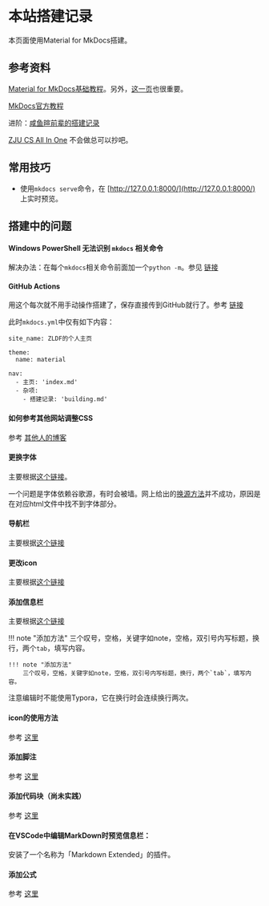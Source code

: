# 本站搭建记录

本页面使用Material for MkDocs搭建。

## 参考资料

[Material for MkDocs基础教程](https://squidfunk.github.io/mkdocs-material/creating-your-site/)。另外，[这一页](https://squidfunk.github.io/mkdocs-material/reference/)也很重要。

[MkDocs官方教程](https://www.mkdocs.org/user-guide/)

进阶：[咸鱼暄前辈的搭建记录](https://xuan-insr.github.io/%E6%9D%82%E9%A1%B9/%E5%8D%9A%E5%AE%A2%E6%90%AD%E5%BB%BA%E8%AE%B0%E5%BD%95/)

[ZJU CS All In One](https://isshikihugh.github.io/zju-cs-asio/) 不会做总可以抄吧。

## 常用技巧

- 使用`mkdocs serve`命令，在 [http://127.0.0.1:8000/](http://127.0.0.1:8000/) 上实时预览。

## 搭建中的问题

#### Windows PowerShell 无法识别 `mkdocs` 相关命令

  解决办法：在每个`mkdocs`相关命令前面加一个`python -m`。参见 [链接](https://www.mkdocs.org/user-guide/installation/)

#### GitHub Actions 
用这个每次就不用手动操作搭建了，保存直接传到GitHub就行了。参考 [链接](https://squidfunk.github.io/mkdocs-material/publishing-your-site/#with-github-actions-material-for-mkdocs)

此时`mkdocs.yml`中仅有如下内容：
```
site_name: ZLDF的个人主页

theme: 
  name: material

nav:
  - 主页: 'index.md'
  - 杂项: 
    - 搭建记录: 'building.md'
```

#### 如何参考其他网站调整CSS

参考 [其他人的博客](https://ronaldln.github.io/MyPamphlet-Blog/2023/10/25/mkdocs-material/)

#### 更换字体
主要根据[这个链接](https://squidfunk.github.io/mkdocs-material/setup/changing-the-fonts/#regular-font)。  

一个问题是字体依赖谷歌源，有时会被墙。网上给出的[换源方法](http://zongming.net/read-1426/)并不成功，原因是在对应html文件中找不到字体部分。

#### 导航栏

主要根据[这个链接](https://squidfunk.github.io/mkdocs-material/setup/setting-up-navigation/#navigation-tabs)

#### 更改icon
主要根据[这个链接](https://squidfunk.github.io/mkdocs-material/setup/changing-the-logo-and-icons/)

#### 添加信息栏
主要根据[这个链接](https://squidfunk.github.io/mkdocs-material/reference/admonitions/)

!!! note "添加方法"
    三个叹号，空格，关键字如note，空格，双引号内写标题，换行，两个`tab`，填写内容。
```
!!! note "添加方法"
    三个叹号，空格，关键字如note，空格，双引号内写标题，换行，两个`tab`，填写内容。
```
注意编辑时不能使用Typora，它在换行时会连续换行两次。

#### icon的使用方法
参考 [这里](https://squidfunk.github.io/mkdocs-material/reference/icons-emojis/#using-icons)

#### 添加脚注
参考 [这里](https://squidfunk.github.io/mkdocs-material/reference/footnotes/)

#### 添加代码块（尚未实践）
参考 [这里](https://squidfunk.github.io/mkdocs-material/reference/code-blocks/)

#### 在VSCode中编辑MarkDown时预览信息栏：
安装了一个名称为「Markdown Extended」的插件。

#### 添加公式
参考 [这里](https://squidfunk.github.io/mkdocs-material/reference/math/#katex)